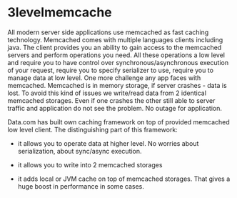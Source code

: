 3levelmemcache
==============

All modern server side applications use memcached as fast caching technology. Memcached comes with multiple languages clients including java. The client provides you an ability to gain access to the memcached servers and perform operations you need. All these operations a low level and require you to have control over synchronous/asynchronous execution of your request, require you to specify serializer to use, require you to manage data at low level. One more challenge any app faces with memcached. Memcached is in memory storage, if server crashes - data is lost. To avoid this kind of issues we write/read data from 2 identical memcached storages. Even if one crashes the other still able to server traffic and application do not see the problem. No outage for application.

Data.com has built own caching framework on top of provided memcached low level client. The distinguishing part of this framework:

* it allows you to operate data at higher level. No worries about serialization, about sync/async execution.

* it allows you to write into 2 memcached storages

* it adds local or JVM cache on top of memcached storages. That gives a huge boost in performance in some cases.
